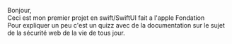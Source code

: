 Bonjour, 
<br>
Ceci est mon premier projet en swift/SwiftUI fait a l'apple Fondation 
<br>
Pour expliquer un peu c'est un quizz avec de la documentation sur le sujet de la sécurité web de la vie de tous jour.
